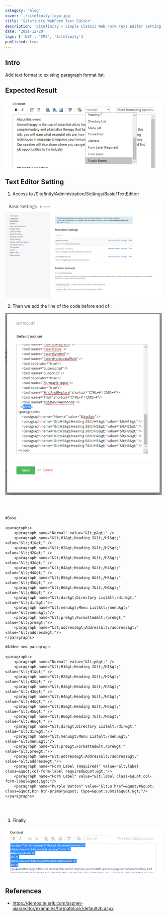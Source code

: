 ```yaml
---
category: 'blog'
cover: './sitefinity-logo.jpg'
title: 'Sitefinity WebForm Text Editor'
description: 'Sitefinity – Simple Classic Web Form Text Editor Setting'
date: '2021-12-20'
tags: ['.NET', 'CMS', 'Sitefinity']
published: true
---
```


## Intro

Add text format to existing paragraph format list.

## Expected Result

![screen1](./screen1.png)


## Text Editor Setting

1. Access to /Sitefinity/Administration/Settings/Basic/TextEditor:

![screen2](./screen2.png)

2. Then we add the line of the code before end of </root>:

![screen3](./screen3.png)

<br><br>

```
#Base
 
<paragraphs>
    <paragraph name="Normal" value="&lt;p&gt;" />
    <paragraph name="&lt;H1&gt;Heading 2&lt;/H1&gt;" value="&lt;H1&gt;" />
    <paragraph name="&lt;H2&gt;Heading 2&lt;/H2&gt;" value="&lt;H2&gt;" />
    <paragraph name="&lt;H3&gt;Heading 3&lt;/H3&gt;" value="&lt;H3&gt;" />
    <paragraph name="&lt;H4&gt;Heading 5&lt;/H4&gt;" value="&lt;H4&gt;" />
    <paragraph name="&lt;H5&gt;Heading 6&lt;/H5&gt;" value="&lt;H5&gt;" />
    <paragraph name="&lt;H6&gt;Heading 7&lt;/H6&gt;" value="&lt;H6&gt;" />
    <paragraph name="&lt;dir&gt;Directory List&lt;/dir&gt;" value="&lt;dir&gt;"/>
    <paragraph name="&lt;menu&gt;Menu List&lt;/menu&gt;" value="&lt;menu&gt;"/>
    <paragraph name="&lt;pre&gt;Formatted&lt;/pre&gt;" value="&lt;pre&gt;"/>
    <paragraph name="&lt;address&gt;Address&lt;/address&gt;" value="&lt;address&gt;"/>
</paragraphs>

```

```
#Added new paragraph

<paragraphs>
    <paragraph name="Normal" value="&lt;p&gt;" />
    <paragraph name="&lt;H1&gt;Heading 2&lt;/H1&gt;" value="&lt;H1&gt;" />
    <paragraph name="&lt;H2&gt;Heading 2&lt;/H2&gt;" value="&lt;H2&gt;" />
    <paragraph name="&lt;H3&gt;Heading 3&lt;/H3&gt;" value="&lt;H3&gt;" />
    <paragraph name="&lt;H4&gt;Heading 5&lt;/H4&gt;" value="&lt;H4&gt;" />
    <paragraph name="&lt;H5&gt;Heading 6&lt;/H5&gt;" value="&lt;H5&gt;" />
    <paragraph name="&lt;H6&gt;Heading 7&lt;/H6&gt;" value="&lt;H6&gt;" />
    <paragraph name="&lt;dir&gt;Directory List&lt;/dir&gt;" value="&lt;dir&gt;"/>
    <paragraph name="&lt;menu&gt;Menu List&lt;/menu&gt;" value="&lt;menu&gt;"/>
    <paragraph name="&lt;pre&gt;Formatted&lt;/pre&gt;" value="&lt;pre&gt;"/>
    <paragraph name="&lt;address&gt;Address&lt;/address&gt;" value="&lt;address&gt;"/>
    <paragraph name="Form Label (Required)" value="&lt;label class=&quot;col-form-label required&quot;&gt;"/>
    <paragraph name="Form Label" value="&lt;label class=&quot;col-form-label&quot;&gt;"/>
    <paragraph name="Purple Button" value="&lt;a href=&quot;#&quot; class=&quot;btn btn-primary&quot; type=&quot;submit&quot;&gt;"/>
</paragraphs>

```

<br><br>

3. Finally

![screen4](./screen4.png)


## References

- https://demos.telerik.com/aspnet-ajax/editor/examples/formatblock/defaultvb.aspx